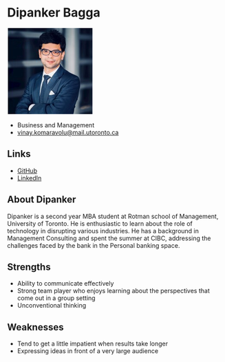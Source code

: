 # Dipanker Bagga

![Dipanker Bagga Profile](./dipanker_bagga.jpg)

- Business and Management
- vinay.komaravolu@mail.utoronto.ca

## Links

- [GitHub](https://github.com/dipankerbagga108)
- [LinkedIn](https://www.linkedin.com/in/dbagga108/)

## About Dipanker

Dipanker is a second year MBA student at Rotman school of Management, University of Toronto. He is enthusiastic to learn about the role of technology in disrupting various industries. He has a background in Management Consulting and spent the summer at CIBC, addressing the challenges faced by the bank in the Personal banking space.

## Strengths

-	Ability to communicate effectively
-	Strong team player who enjoys learning about the perspectives that come out in a group setting
-	Unconventional thinking 

## Weaknesses

-	Tend to get a little impatient when results take longer 
-	Expressing ideas in front of a very large audience 


